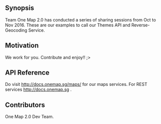 ## Synopsis

Team One Map 2.0 has conducted a series of sharing sessions from Oct to Nov 2016. These are our examples to call our Themes API and Reverse-Geocoding Service. 


## Motivation

We work for you. Contribute and enjoy!! ;>

## API Reference

Do visit http://docs.onemap.sg/maps/ for our maps services. For REST services http://docs.onemap.sg .


## Contributors

One Map 2.0 Dev Team. 

